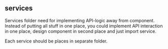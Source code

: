 services
--------

Services folder need for implementing API-logic away from component. Instead of putting all stuff in one place, you 
could implement API interaction in one place, design component in second place and just import service.

Each service should be places in separate folder.
